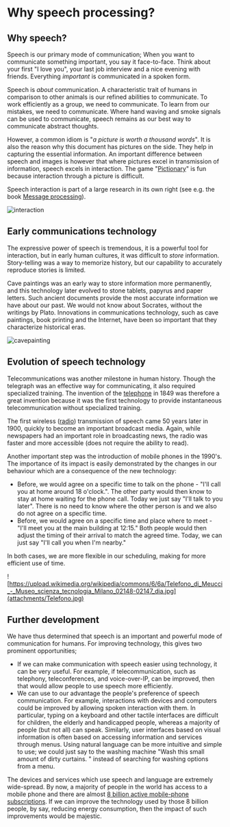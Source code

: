 # Why speech processing?


## Why speech?

Speech is our primary mode of communication; When you want to
communicate something important, you say it face-to-face. Think about
your first "I love you", your last job interview and a nice evening with
friends. Everything *important* is communicated in a spoken form.

Speech is *about* communication. A characteristic trait of humans in
comparison to other animals is our refined abilities to communicate. To
work efficiently as a group, we need to communicate. To learn from our
mistakes, we need to communicate. Where hand waving and smoke signals
can be used to communicate, speech remains as our best way to
communicate abstract thoughts.

However, a common idiom is "*a picture is worth a thousand words*". It
is also the reason why this document has pictures on the side. They help
in capturing the essential information. An important difference between
speech and images is however that where pictures excel in transmission
of information, speech excels in interaction. The game
"[Pictionary](https://en.wikipedia.org/wiki/Pictionary)" is fun because
interaction through a picture is difficult.

Speech interaction is part of a large research in its own right (see
e.g. the book [Message
processing](http://pressbooks-dev.oer.hawaii.edu/messageprocessing/)).

![interaction](attachments/148294653.jpg)


## Early communications technology

The expressive power of speech is tremendous, it is a powerful tool for
interaction, but in early human cultures, it was difficult to *store*
information. Story-telling was a way to memorize history, but our
capability to accurately reproduce stories is limited.

Cave paintings was an early way to store information more permanently,
and this technology later evolved to stone tablets, papyrus and paper
letters. Such ancient documents provide the most accurate information we
have about our past. We would not know about Socrates, without the
writings by Plato. Innovations in communications technology, such as
cave paintings, book printing and the Internet, have been so important
that they characterize historical eras.

![cavepainting](attachments/148294605.jpg)


## Evolution of speech technology

Telecommunications was another milestone in human history. Though the
telegraph was an effective way for communicating, it also required
specialized training. The invention of the
[telephone](https://en.wikipedia.org/wiki/Telephone) in 1849 was
therefore a great invention because it was the first technology to
provide instantaneous telecommunication without specialized training.

The first wireless ([radio](https://en.wikipedia.org/wiki/Radio))
transmission of speech came 50 years later in 1900, quickly to become an
important broadcast media. Again, while newspapers had an important role
in broadcasting news, the radio was faster and more accessible (does not
require the ability to read).

Another important step was the introduction of mobile phones in the
1990's. The importance of its impact is easily demonstrated by the
changes in our behaviour which are a consequence of the new technology:

-   Before, we would agree on a specific time to talk on the phone -
    "I'll call you at home around 18 o'clock.". The other party would
    then know to stay at home waiting for the phone call. Today we just
    say "I'll talk to you later". There is no need to know where the
    other person is and we also do not agree on a specific time.
-   Before, we would agree on a specific time and place where to meet -
    "I'll meet you at the main building at 12:15." Both people would
    then adjust the timing of their arrival to match the agreed time.
    Today, we can just say "I'll call you when I'm nearby."

In both cases, we are more flexible in our scheduling, making for more
efficient use of time.

![https://upload.wikimedia.org/wikipedia/commons/6/6a/Telefono_di_Meucci_-_Museo_scienza_tecnologia_Milano_02148-02147_dia.jpg](attachments/Telefono.jpg)



## Further development

We have thus determined that speech is an important and powerful mode of
communication for humans. For improving technology, this gives two
prominent opportunities;

-   If we can make communication with speech easier using technology, it
    can be very useful. For example, if telecommunication, such as
    telephony, teleconferences, and voice-over-IP, can be improved, then
    that would allow people to use speech more efficiently.
-   We can use to our advantage the people's preference of speech
    communication. For example, interactions with devices and computers
    could be improved by allowing spoken interaction with them. In
    particular, typing on a keyboard and other tactile interfaces are
    difficult for children, the elderly and handicapped people, whereas
    a majority of people (but not all) can speak. Similarly, user
    interfaces based on visual information is often based on accessing
    information and services through menus. Using natural language can
    be more intuitive and simple to use; we could just say to the
    washing machine "Wash this small amount of dirty curtains. " instead
    of searching for washing options from a menu.

The devices and services which use speech and language are extremely
wide-spread. By now, a majority of people in the world has access to a
mobile phone and there are almost [8 billion active mobile-phone
subscriptions](https://data.worldbank.org/indicator/IT.CEL.SETS). If we
can improve the technology used by those 8 billion people, by say,
reducing energy consumption, then the impact of such improvements would
be majestic.

